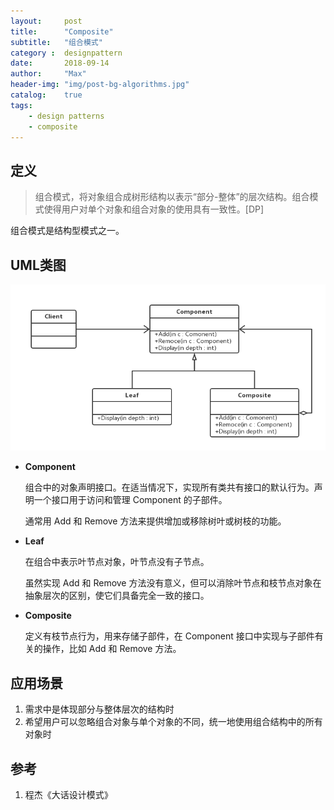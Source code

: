 ```yaml
---
layout:     post
title:      "Composite"
subtitle:   "组合模式"
category :  designpattern
date:       2018-09-14
author:     "Max"
header-img: "img/post-bg-algorithms.jpg"
catalog:    true
tags:
    - design patterns
    - composite
---
```



## 定义

> 组合模式，将对象组合成树形结构以表示“部分-整体”的层次结构。组合模式使得用户对单个对象和组合对象的使用具有一致性。[DP]

组合模式是结构型模式之一。

## UML类图

![compositepattern](/img/in-post/designpatterns/composite.jpg)

* **Component**
    
    组合中的对象声明接口。在适当情况下，实现所有类共有接口的默认行为。声明一个接口用于访问和管理 Component 的子部件。

    通常用 Add 和 Remove 方法来提供增加或移除树叶或树枝的功能。

* **Leaf**
    
    在组合中表示叶节点对象，叶节点没有子节点。

    虽然实现 Add 和 Remove 方法没有意义，但可以消除叶节点和枝节点对象在抽象层次的区别，使它们具备完全一致的接口。

* **Composite**
    
    定义有枝节点行为，用来存储子部件，在 Component 接口中实现与子部件有关的操作，比如 Add 和 Remove 方法。

## 应用场景


1. 需求中是体现部分与整体层次的结构时
2. 希望用户可以忽略组合对象与单个对象的不同，统一地使用组合结构中的所有对象时

## 参考

1. 程杰《大话设计模式》


